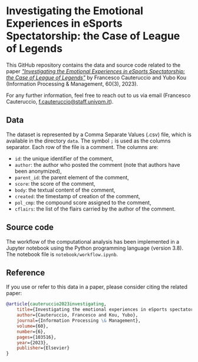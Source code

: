 # Investigating the Emotional Experiences in eSports Spectatorship: the Case of League of Legends

This GitHub repository contains the data and source code related to the paper [_"Investigating the Emotional Experiences in eSports Spectatorship: the Case of League of Legends"_](https://www.sciencedirect.com/science/article/pii/S0306457323002534) by Francesco Cauteruccio and Yubo Kou (Information Processing & Management, 60(3), 2023).

For any further information, feel free to reach out to us via email (Francesco Cauteruccio, [f.cauteruccio@staff.univpm.it](mailto:f.cauteruccio@staff.unvipm.it)).

## Data

The dataset is represented by a Comma Separate Values (.csv) file, which is available in the directory `data`. The symbol `;` is used as the columns separator. Each row of the file is a comment. The columns are:

- `id`: the unique identifier of the comment,
- `author`: the author who posted the comment (note that authors have been anonymized),
- `parent_id`: the parent element of the comment,
- `score`: the score of the comment,
- `body`: the textual content of the comment,
- `created`: the timestamp of creation of the comment,
- `pol_cmp`: the compound score assigned to the comment,
- `cflairs`: the list of the flairs carried by the author of the comment.

## Source code

The workflow of the computational analysis has been implemented in a Jupyter notebook using the Python programming language (version 3.8). The notebook file is `notebook/workflow.ipynb`.

## Reference

If you use or refer to this data in a paper, please consider citing the related paper:

```bibtex
@article{cauteruccio2023investigating,
    title={Investigating the emotional experiences in eSports spectatorship: The case of League of Legends},
    author={Cauteruccio, Francesco and Kou, Yubo},
    journal={Information Processing \& Management},
    volume={60},
    number={6},
    pages={103516},
    year={2023},
    publisher={Elsevier}
}
```